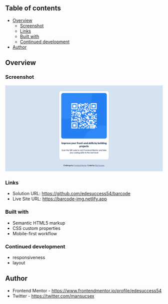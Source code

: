## Table of contents

- [Overview](#overview)
  - [Screenshot](#screenshot)
  - [Links](#links)
  - [Built with](#built-with)
  - [Continued development](#continued-development)
- [Author](#author)

## Overview

### Screenshot

![](./screenshot.png)

### Links

- Solution URL: https://github.com/edesuccess54/barcode
- Live Site URL: https://barcode-img.netlify.app

### Built with

- Semantic HTML5 markup
- CSS custom properties
- Mobile-first workflow

### Continued development

- responsiveness
- layout

## Author
- Frontend Mentor - https://www.frontendmentor.io/profile/edesuccess54
- Twitter - https://twitter.com/mansucsex

